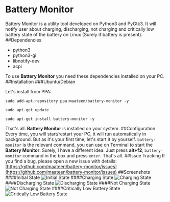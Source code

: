 # Battery Monitor
Battery Monitor is a utility tool developed on Python3 and PyGtk3. It will notify user about charging, discharging, not charging and critically low battery state of the battery on Linux (Surely if battery is present). 
##Dependencies
* python3
* python3-gi
* libnotify-dev
* acpi

To use **Battery Monitor** you need these dependencies installed on your PC.
##Installation
###Ubuntu/Debian

Let's install from PPA:

```
sudo add-apt-repository ppa:maateen/battery-monitor -y
```
```
sudo apt-get update
```
```
sudo apt-get install battery-monitor -y
```
That's all. **Battery Monitor** is installed on your system. 
##Configuration
Every time, you will start/restart your PC, it will run automatically in background. But as it's your first time, let's start it by yourself. `battery-monitor` is the relevant command, you can use on Terminal to start the **Battery Monitor**. Surely, I have a different idea. Just press **alt+f2**, `battery-monitor` command in the box and press `enter`. That's all.
##Issue Tracking
If you find a bug, please open a new issue with details: [https://github.com/maateen/battery-monitor/issues](https://github.com/maateen/battery-monitor/issues)
##Screenshots
####Initial State
![Initial State](https://s20.postimg.org/6xltz5ox9/Screenshot_from_2016_07_22_20_42_29.png)
####Charging State
![Charging State](https://s20.postimg.org/qpnzyg0h9/Screenshot_from_2016_07_22_20_42_52.png)
####Discharging State
![Discharging State](https://s20.postimg.org/afxtvjpt9/Screenshot_from_2016_07_22_20_42_42.png)
####Not Charging State
![Not Charging State](https://s20.postimg.org/aihpidtgt/Screenshot_from_2016_07_22_21_11_49.png)
####Critically Low Battery State
![Critically Low Battery State](https://s20.postimg.org/ncfrbq6wd/Screenshot_from_2016_07_23_03_09_54.png)
